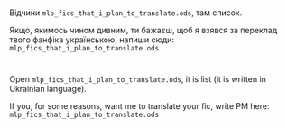 #
Відчини `mlp_fics_that_i_plan_to_translate.ods`, там список.

Якщо, якимось чином дивним, ти бажаєш, щоб я взявся за переклад твого фанфіка українською, напиши сюди:
 `mlp_fics_that_i_plan_to_translate.ods`
#
Open  `mlp_fics_that_i_plan_to_translate.ods`, it is list (it is written in Ukrainian language).

If you, for some reasons, want me to translate your fic, write PM here:
 `mlp_fics_that_i_plan_to_translate.ods`
